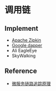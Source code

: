 # 调用链


## 




## Implement
* [Apache Zipkin](Zipkin/README.md)
* [Google dapper]()
* Ali EagleEye
* SkyWalking


## Reference
* [微服务链路追踪原理](https://www.toutiao.com/i6701139928601854475/)